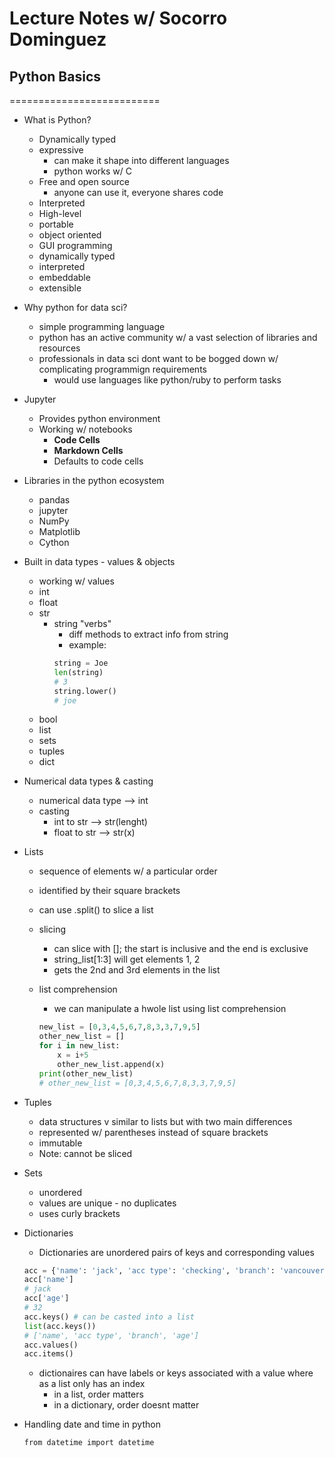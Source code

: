 # Lecture Notes w/ Socorro Dominguez

## Python Basics
==========================

* What is Python?
    * Dynamically typed
    * expressive
        * can make it shape into different languages
        * python works w/ C
    * Free and open source
        * anyone can use it, everyone shares code
    * Interpreted
    * High-level
    * portable
    * object oriented
    * GUI programming
    * dynamically typed
    * interpreted
    * embeddable
    * extensible

* Why python for data sci?
    * simple programming language
    * python has an active community w/ a vast selection of libraries and resources
    * professionals in data sci dont want to be bogged down w/ complicating programmign requirements
        * would use languages like python/ruby to perform tasks 

* Jupyter
    * Provides python environment
    * Working w/ notebooks
        * **Code Cells**
        * **Markdown Cells**
        * Defaults to code cells 

* Libraries in the python ecosystem
    * pandas
    * jupyter
    * NumPy
    * Matplotlib
    * Cython

* Built in data types - values & objects
    * working w/ values
    * int
    * float
    * str
        * string "verbs"
            * diff methods to extract info from string
            * example: 
            ```python
            string = Joe
            len(string)
            # 3
            string.lower()
            # joe
            ```
    * bool
    * list
    * sets
    * tuples
    * dict

* Numerical data types & casting
    * numerical data type --> int
    * casting 
        * int to str --> str(lenght)
        * float to str --> str(x)


* Lists
    * sequence of elements w/ a particular order
    * identified by their square brackets
    * can use .split() to slice a list
    * slicing
        * can slice with []; the start is inclusive and the end is exclusive
        * string_list[1:3] will get elements 1, 2
        * gets the 2nd and 3rd elements in the list

    * list comprehension
        * we can manipulate a hwole list using list comprehension
        ``` python
        new_list = [0,3,4,5,6,7,8,3,3,7,9,5]
        other_new_list = []
        for i in new_list:
            x = i+5
            other_new_list.append(x)
        print(other_new_list)
        # other_new_list = [0,3,4,5,6,7,8,3,3,7,9,5]
        ```
    
* Tuples
    * data structures v similar to lists but with two main differences
    * represented w/ parentheses instead of square brackets
    * immutable
    * Note: cannot be sliced

* Sets
    * unordered
    * values are unique - no duplicates
    * uses curly brackets

* Dictionaries
    * Dictionaries are unordered pairs of keys and corresponding values

    ``` python
    acc = {'name': 'jack', 'acc type': 'checking', 'branch': 'vancouver','age': 32}
    acc['name']
    # jack
    acc['age']
    # 32
    acc.keys() # can be casted into a list
    list(acc.keys())
    # ['name', 'acc type', 'branch', 'age']
    acc.values()
    acc.items()
    ```

    * dictionaires can have labels or keys associated with a value where as a list only has an index
        * in a list, order matters
        * in a dictionary, order doesnt matter

* Handling date and time in python
    ```
    from datetime import datetime
    ```


